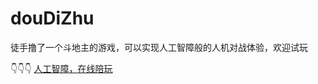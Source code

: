 # douDiZhu
徒手撸了一个斗地主的游戏，可以实现人工智障般的人机对战体验，欢迎试玩

:point_down::point_down::point_down:
[人工智障，在线陪玩](https://jacques33.github.io/douDiZhu/index.html)